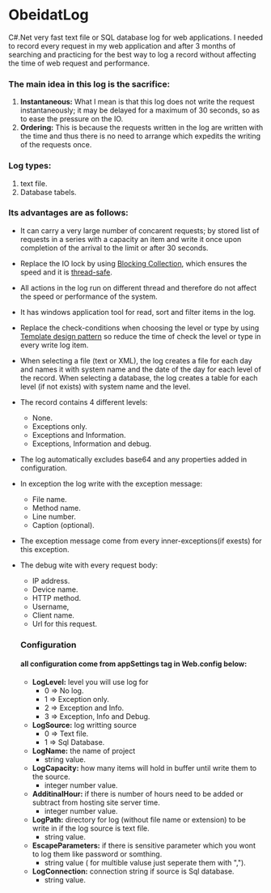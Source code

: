 # ObeidatLog
C#.Net very fast text file or SQL database log for web applications.
I needed to record every request in my web application and after 3 months of searching and practicing for the best way to log a record without affecting the time of web request and performance.

### The main idea in this log is the sacrifice:
1. **Instantaneous:** What I mean is that this log does not write the request instantaneously; it may be delayed for a maximum of 30 seconds, so as to ease the pressure on the IO.
2. **Ordering:** This is because the requests written in the log are written with the time and thus there is no need to arrange which expedits the writing of the requests once.

### Log types:
1. text file.
2. Database tabels.

### Its advantages are as follows:
- It can carry a very large number of concarent requests; by stored list of requests in a series with a capacity an item and write it once upon completion of the arrival to the limit or after 30 seconds.
- Replace the IO lock by using [Blocking Collection](https://docs.microsoft.com/en-us/dotnet/api/system.collections.concurrent.blockingcollection-1?view=netframework-4.7.2), which ensures the speed and it is [thread-safe](https://msdn.microsoft.com/en-us/library/a8544e2s.aspx).
- All actions in the log run on different thread and therefore do not affect the speed or performance of the system.
- It has windows application tool for read, sort and filter items in the log.
- Replace the check-conditions when choosing the level or type by using [Template design pattern](https://en.wikipedia.org/wiki/Template_method_pattern) so reduce the time of check the level or type in every write log item.
- When selecting a file (text or XML), the log creates a file for each day and names it with system name and the date of the day for each level of the record. When selecting a database, the log creates a table for each level (if not exists) with system name and the level.
- The record contains 4 different levels:
  - None.
  - Exceptions only.
  - Exceptions and Information.
  - Exceptions, Information and debug.
- The log automatically excludes base64 and any properties added in configuration.
- In exception the log write with the exception message:
  - File name. 
  - Method name.
  - Line number.
  - Caption (optional).
- The exception message come from every inner-exceptions(if exests) for this exception.
- The debug wite with every request body:
  - IP address.
  - Device name. 
  - HTTP method.
  - Username, 
  - Client name.
  - Url for this request.
  
  ### Configuration
  #### all configuration come from appSettings tag in Web.config below:
  -  **LogLevel:**  level you will use log for
     - 0 => No log.
     - 1 => Exception only.
     - 2 => Exception and Info.
     - 3 => Exception, Info and Debug.
  -  **LogSource:** log writting source
     - 0 => Text file.
     - 1 => Sql Database.
  -  **LogName:** the name of project
     - string value.
  -  **LogCapacity:** how many items will hold in buffer until write them to the source.
     - integer number value.
  -  **AdditinalHour:** if there is number of hours need to be added or subtract from hosting site server time.
     - integer number value.
  -  **LogPath:** directory for log (without file name or extension) to be write in if the log source is text file.
     - string value.
  -  **EscapeParameters:** if there is sensitive parameter which you wont to log them like password or somthing.
     - string value ( for multible valuse just seperate them with ",").
  -  **LogConnection:** connection string if source is Sql database.
     - string value.
